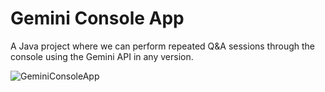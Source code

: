 # Gemini Console App
A Java project where we can perform repeated Q&A sessions through the console using the Gemini API in any version.

![GeminiConsoleApp](https://github.com/user-attachments/assets/f1355b72-0766-4c93-9e72-c8b06d83181f)
